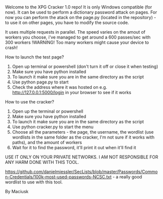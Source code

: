 Welcome to the XPG Cracker 1.0 repo!
It is only Windows compatible (for now).
It can be used to perform a dictionary password attack on pages.
For now you can perform the atack on the page.py (located in the repository) - to use it on other pages, you have to modify the source code.

It uses multiple requests in parallel.
The speed varies on the amout of workers you choose, i've managed to get around a 600 passes/sec with 300 workers
!WARNING! Too many workers might cause your device to crash!

How to launch the test page?
1. Open up terminal or powershell (don't turn it off or close it when testing)
2. Make sure you have python installed
3. To launch it make sure you are in the same directory as the script
4. Use python page.py to start
5. Check the address where it was hosted on e.g. http://127.0.0.1:5000/login in your browser to see if it works

How to use the cracker?
1. Open up the terminal or powershell
2. Make sure you have python installed
3. To launch it make sure you are in the same directory as the script
4. Use python cracker.py to start the menu
5. Choose all the parameters - the page, the username, the wordlist (use wordlists in the same folder as the cracker, I'm not sure if it works with paths), and the amount of workers
6. Wait for it to find the password, it'll print it out when it'll find it

USE IT ONLY ON YOUR PRIVATE NETWORKS.
I AM NOT RESPONSIBLE FOR ANY HARM DONE WITH THIS TOOL.

https://github.com/danielmiessler/SecLists/blob/master/Passwords/Common-Credentials/100k-most-used-passwords-NCSC.txt - a really good wordlist to use with this tool.

By Maciusk
